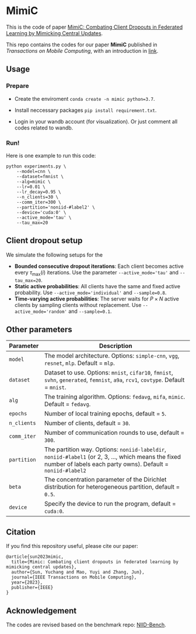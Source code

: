 # MimiC

This is the code of paper [MimiC: Combating Client Dropouts in Federated Learning by Mimicking Central Updates](https://arxiv.org/pdf/2306.12212.pdf).

This repo contains the codes for our paper **MimiC** published in *Transactions on Mobile Computing*, with an introduction in [link](https://mp.weixin.qq.com/s/7M-OLONznfRvQf-FPIKuIw).


## Usage

### Prepare

- Create the enviroment `conda create -n mimic python=3.7`.

- Install neccessary packages `pip install requirement.txt`.

- Login in your wandb account (for visualization). Or just comment all codes related to wandb.

### Run!

Here is one example to run this code:
```
python experiments.py \
	--model=cnn \
	--dataset=fmnist \
	--alg=mimic \
    --lr=0.01 \
    --lr_decay=0.95 \
	--n_clients=30 \
	--comm_iter=300 \
	--partition='noniid-#label2' \
	--device='cuda:0' \
	--active_mode='tau' \
	--tau_max=20
```

## Client dropout setup
We simulate the following setups for the 
- **Bounded consecutive dropout iterations**: Each client becomes active every $\tau_{\max}(i)$ iterations. Use the parameter `--active_mode='tau'` and `--tau_max=20`.
- **Static active probabilities**: All clients have the same and fixed active probability. Use `--active_mode='individual'` and `--sample=0.8`.
- **Time-varying active probabilities**: The server waits for $P \times N$ active clients by sampling clients without replacement. Use `--active_mode='random'` and `--sample=0.1`.


## Other parameters

| Parameter                      | Description                                 |
| ----------------------------- | ---------------------------------------- |
| `model` | The model architecture. Options: `simple-cnn`, `vgg`, `resnet`, `mlp`. Default = `mlp`. |
| `dataset`      | Dataset to use. Options: `mnist`, `cifar10`, `fmnist`, `svhn`, `generated`, `femnist`, `a9a`, `rcv1`, `covtype`. Default = `mnist`. |
| `alg` | The training algorithm. Options: `fedavg`, `mifa`, `mimic`. Default = `fedavg`. |
| `epochs` | Number of local training epochs, default = `5`. |
| `n_clients` | Number of clients, default = `30`. |
| `comm_iter`    | Number of communication rounds to use, default = `300`. |
| `partition`    | The partition way. Options: `noniid-labeldir`, `noniid-#label1` (or 2, 3, ..., which means the fixed number of labels each party owns). Default = `noniid-#label2` |
| `beta` | The concentration parameter of the Dirichlet distribution for heterogeneous partition, default = `0.5`. |
| `device` | Specify the device to run the program, default = `cuda:0`. |



## Citation

If you find this repository useful, please cite our paper:

```
@article{sun2023mimic,
  title={Mimic: Combating client dropouts in federated learning by mimicking central updates},
  author={Sun, Yuchang and Mao, Yuyi and Zhang, Jun},
  journal={IEEE Transactions on Mobile Computing},
  year={2023},
  publisher={IEEE}
}
```

## Acknowledgement

The codes are revised based on the benchmark repo: [NIID-Bench](https://github.com/Xtra-Computing/NIID-Bench).